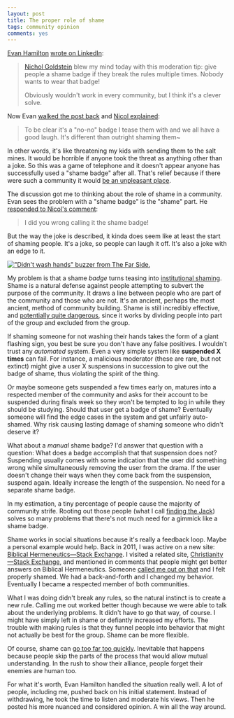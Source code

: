 ```yaml
---
layout: post
title: The proper role of shame
tags: community opinion
comments: yes
---
```



[Evan Hamilton](https://www.linkedin.com/in/evanhamilton/) [wrote on
LinkedIn](https://www.linkedin.com/feed/update/urn:li:activity:7137870740481081345/):

> [Nichol
> Goldstein](https://www.linkedin.com/in/nichol-goldstein-62b862a)
> blew my mind today with this moderation tip: give people a shame
> badge if they break the rules multiple times. Nobody wants to wear
> that badge!
> 
> Obviously wouldn't work in every community, but I think it's a clever solve.

Now Evan [walked the post
back](https://www.linkedin.com/posts/evanhamilton_nichol-goldstein-blew-my-mind-today-with-activity-7141150355047747585-D3pd) and [Nicol explained](https://www.linkedin.com/feed/update/urn:li:activity:7137870740481081345?commentUrn=urn%3Ali%3Acomment%3A%28activity%3A7137870740481081345%2C7138280649399914496%29&dashCommentUrn=urn%3Ali%3Afsd_comment%3A%287138280649399914496%2Curn%3Ali%3Aactivity%3A7137870740481081345%29):

> To be clear it's a "no-no" badge I tease them with and we all have a
> good laugh. It's different than outright shaming them~

In other words, it's like threatening my kids with sending them to the
salt mines. It would be horrible if anyone took the threat as anything
other than a joke. So this was a game of telephone and it doesn't
appear anyone has successfully used a "shame badge" after all. That's
relief because if there were such a community it would [be an
unpleasant
place](https://stackoverflow.blog/2009/12/16/badges-positive-only/).

The discussion got me to thinking about the role of shame in a
community. Evan sees the problem with a "shame badge" is the "shame"
part. He [responded to Nicol's
comment](https://www.linkedin.com/feed/update/urn:li:activity:7137870740481081345?commentUrn=urn%3Ali%3Acomment%3A%28activity%3A7137870740481081345%2C7138280649399914496%29&replyUrn=urn%3Ali%3Acomment%3A%28activity%3A7137870740481081345%2C7138310270589792257%29&dashCommentUrn=urn%3Ali%3Afsd_comment%3A%287138280649399914496%2Curn%3Ali%3Aactivity%3A7137870740481081345%29&dashReplyUrn=urn%3Ali%3Afsd_comment%3A%287138310270589792257%2Curn%3Ali%3Aactivity%3A7137870740481081345%29):

> I did you wrong calling it the shame badge!

But the way the joke is described, it kinda does seem like at least
the start of shaming people. It's a joke, so people can laugh it
off. It's also a joke with an edge to it. 

[!["Didn't wash hands" buzzer from The Far
Side.](/images/far-side-didn-t-wash-hands.jpeg)](https://store.gocomics.com/product/the-far-side-comic-art-print-didnt-wash-hands/)

My problem is that a shame _badge_ turns teasing into [institutional
shaming](/2017/03/31/suspension.html). Shame is a natural defense
against people attempting to subvert the purpose of the community. It
draws a line between people who are part of the community and those
who are not. It's an ancient, perhaps the most ancient, method of
community building. Shame is still incredibly effective, and
[potentially quite dangerous](/2023/11/18/standing_up.html), since it
works by dividing people into part of the group and excluded from the
group.

If shaming someone for not washing their hands takes the form of a
giant flashing sign, you best be sure you don't have any false
positives. I wouldn't trust any _automated_ system. Even a very simple
system like **suspended X times** can fail. For instance, a malicious
moderator (these are rare, but not extinct) might give a user X
suspensions in succession to give out the badge of shame, thus
violating the spirit of the thing.

Or maybe someone gets suspended a few times early on, matures into a
respected member of the community and asks for their account to be
suspended during finals week so they won't be tempted to log in while
they should be studying. Should that user get a badge of shame?
Eventually someone will find the edge cases in the system and get
unfairly auto-shamed.  Why risk causing lasting damage of shaming
someone who didn't deserve it?

What about a _manual_ shame badge? I'd answer that question with a
question: What does a badge accomplish that that suspension does not?
Suspending usually comes with some indication that the user did
something wrong while simultaneously removing the user from the
drama. If the user doesn't change their ways when they come back from
the suspension, suspend again. Ideally increase the length of the
suspension. No need for a separate shame badge.

In my estimation, a tiny percentage of people cause the majority of
community strife. Rooting out those people (what I call [finding the
Jack](/2023/10/07/find_the_jack.html)) solves so many problems that
there's not much need for a gimmick like a shame badge.

Shame works in social situations because it's really a feedback
loop. Maybe a personal example would help. Back in 2011, I was active
on a new site: [Biblical Hermeneutics&mdash;Stack
Exchange](https://hermeneutics.stackexchange.com/). I visited a
related site, [Christianity&mdash;Stack
Exchange](https://christianity.stackexchange.com/), and mentioned in
comments that people might get better answers on Biblical
Hermeneutics. Someone [called me out on
that](https://christianity.meta.stackexchange.com/questions/772/cross-recruiting-between-christianity-se-and-biblical-hermeneutics-se)
and I felt properly shamed. We had a back-and-forth and I changed my
behavior. Eventually I became a respected member of both communities.

What I was doing didn't break any rules, so the natural instinct is to
create a new rule. Calling me out worked better though because we were
able to talk about the underlying problems. It didn't have to go that
way, of course. I might have simply left in shame or defiantly
increased my efforts. The trouble with making rules is that they
funnel people into behavior that might not actually be best for the
group. Shame can be more flexible. 

Of course, shame can [go too far too
quickly](https://en.wikipedia.org/wiki/So_You%27ve_Been_Publicly_Shamed). Inevitable
that happens because people skip the parts of the process that would
allow mutual understanding. In the rush to show their alliance, people
forget their enemies are human too. 

For what it's worth, Evan Hamilton handled the situation really
well. A lot of people, including me, pushed back on his initial
statement. Instead of withdrawing, he took the time to listen and
moderate his views. Then he posted his more nuanced and considered
opinion. A win all the way around.
